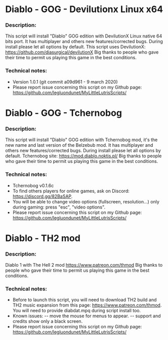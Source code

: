 # Diablo - GOG - Devilutionx Linux x64

### Description:
This script will install "Diablo" GOG edition with DevilutionX Linux native 64 bits port. It has multiplayer  and  others new features/corrected bugs. 
During install please let all options by default.
This script uses DevilutionX: https://github.com/diasurgical/devilutionX
Big thanks to people who gave their time to permit us playing this game in the best conditions.

### Technical notes:
- Version 1.0.1 (git commit a09d961 - 9 march 2020)
- Please report issue concerning this script on my Github page:
https://github.com/legluondunet/MyLittleLutrisScripts/

# Diablo - GOG - Tchernobog

### Description:
This script will install "Diablo" GOG edition with Tchernobog mod, it's the new name and last version of the Belzebub mod. It has multiplayer  and  others new features/corrected bugs. 
During install please let all options by default.
Tchernobog site: https://mod.diablo.noktis.pl/
Big thanks to people who gave their time to permit us playing this game in the best conditions.

### Technical notes:
- Tchernobog  v0.1.6c
- To find others players for online games, ask on Discord: https://discord.gg/82BaSAP.
- You will be able to change video options (fullscreen, resolution...) only during gaming: press "esc", "video options".
- Please report issue concerning this script on my Github page:
https://github.com/legluondunet/MyLittleLutrisScripts/

# Diablo - TH2 mod

### Description:
Diablo 1 with The Hell 2 mod https://www.patreon.com/thmod
Big thanks to people who gave their time to permit us playing this game in the best conditions.

### Technical notes:
- Before to launch this script, you will need to download TH2 build and TH2 music expansion from this page: https://www.patreon.com/thmod. You will need to provide diabdat.mpq during script install too.
- Known issues: 
-- move the mouse for menus to appear.
-- support and credits show only a black screen.
- Please report issue concerning this script on my Github page:
https://github.com/legluondunet/MyLittleLutrisScripts/
